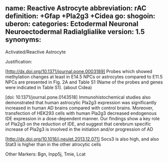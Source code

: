 name: Reactive Astrocyte 
abbreviation: rAC
definition: +Gfap +Pla2g3  +Cidea
go:
shogoin: 
uberon:
categories: Ectodermal Neuronal Neuroectodermal Radialglialike
version: 1.5
synonyms:
---

Activated/Reactive Astrocyte 

Justification:

[http://dx.doi.org/10.1371/journal.pone.0003189] Probes which showed methylation changes at least in E14.5 NPCs or astrocytes compared to E11.5 NPCs are presented in Fig. 2A and Table S1 (Name of the probes and genes were indicated in Table S1). (about Cidea)

[doi: 10.1371/journal.pone.0143518] Immunohistochemical studies also demonstrated that human astrocytic Pla2g3 expression was significantly increased in human AD brains compared with control brains. Moreover, transfection of HEK293 cells with human Pla2g3 decreased endogenous IDE expression in a dose-dependent manner. Our findings show a key role of Pla2g3 on the reduction of IDE, and suggest that cerebrum specific increase of Pla2g3 is involved in the initiation and/or progression of AD

[http://dx.doi.org/10.1016/j.neulet.2013.12.071] Socs3 is also high, and also Stat3 is higher than in the other atrocytic cells



Other Markers: Bgn, Inpp5j, Tmie, Lcat

